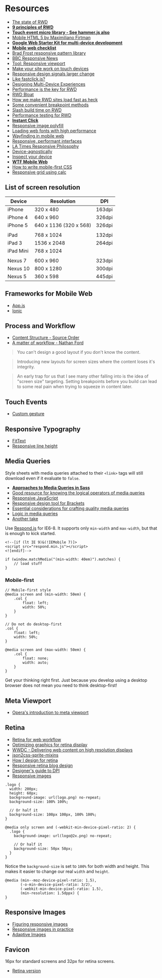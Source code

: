 # Resources

* [The state of RWD](http://webdesign.tutsplus.com/articles/the-state-of-responsive-web-design--cms-22878)
* [**9 principles of RWD**](http://blog.froont.com/9-basic-principles-of-responsive-web-design/)
* [**Touch event micro library - See hammer.js also**](http://quojs.tapquo.com/)
* [Mobile HTML 5 by Maximiliano Firtman](http://mobilehtml5.org/)
* [**Google Web Starter Kit for multi-device development**](https://developers.google.com/web/starter-kit/)
* [**Mobile web checklist**](http://www.luster.io/blog/9-29-14-mobile-web-checklist.html)
* [Brad Frost responsive pattern library](http://bradfrost.github.io/this-is-responsive/patterns.html)
* [BBC Responsive News](http://responsivenews.co.uk/)
* [Tool: Responsive viewport](http://cobyism.com/shapeshifter/)
* [Make your site work on touch devices](http://www.creativebloq.com/javascript/make-your-site-work-touch-devices-51411644)
* [Responsive design signals larger change](http://www.vanseodesign.com/web-design/responsive-design-signals-larger-change/)
* [Like fastclick.js?](http://filamentgroup.com/lab/tappy.html)
* [Designing Multi-Device Experiences](http://www.nirandfar.com/2014/07/how-successful-companies-design-for-users-multi-device-lives.html)
* [Performance is the key for RWD](http://www.smashingmagazine.com/2014/07/22/responsive-web-design-should-not-be-your-only-mobile-strategy/)
* [RWD Bloat](http://daverupert.com/2014/07/rwd-bloat-part-ii/)
* [How we make RWD sites load fast as heck](http://filamentgroup.com/lab/performance-rwd.html)
* [Some convenient breakpoint methods](http://restivejs.com/)
* [Slash build time on RWD](http://www.creativebloq.com/css3/slash-build-time-proportional-rwd-91412846)
* [Performance testing for RWD](https://github.com/lafikl/RWDPerf)
* [**Instant Click**](http://instantclick.io/)
* [Responsive image polyfill](https://github.com/aFarkas/respimage)
* [Loading web fonts with high performance](http://bdadam.com/blog/loading-webfonts-with-high-performance.html)
* [Wayfinding in mobile web](http://www.smashingmagazine.com/2014/10/13/wayfinding-for-the-mobile-web/)
* [Responsive, performant interfaces](https://github.com/mrmrs/tachyons/)
* [LA Times Responsive Philosophy](http://www.codeandtheory.com/things-we-make/responsive-philosophy)
* [Device-agnostically](http://www.smashingmagazine.com/smashing-newsletter-issue-123/)
* [Inspect your device](http://mydevice.io/)
* [**WTF Mobile Web**](http://wtfmobileweb.com/)
* [How to write mobile-first CSS](http://www.zell-weekeat.com/how-to-write-mobile-first-css/)
* [Responsive grid using calc](http://mintran.com/responsive-grid-using-calc/)

## List of screen resolution

|   Device  |       Resolution       |  DPI   |
| --------- | ---------------------- | ------ |
| iPhone    | 320 x 480              | 163dpi |
| iPhone 4  | 640 x 960              | 326dpi |
| iPhone 5  | 640 x 1136 (320 x 568) | 326dpi |
|           |                        |        |
| iPad      | 768 x 1024             | 132dpi |
| iPad 3    | 1536 x 2048            | 264dpi |
| iPad Mini | 768 x 1024             |        |
|           |                        |        |
| Nexus 7   | 600 x 960              | 323dpi |
| Nexus 10  | 800 x 1280             | 300dpi |
| Nexus 5   | 360 x 598              | 445dpi |

## Frameworks for Mobile Web

* [App.js](http://code.kik.com/app/2/index.html)
* [Ionic](http://ionicframework.com/)

## Process and Workflow

* [Content Structure - Source Order](https://vimeo.com/89535832)
* [A matter of workflow - Nathan Ford](http://www.iaskyouanswer.co.uk/nathan-ford.php)

> You can't design a good layout if you don't know the content.

> Introducing new layouts for screen sizes where the content loses it's integrity.

> An early trap for us that I see many other falling into is the idea of "screen size" targeting. Setting breakpoints before you build can lead to some real pain when trying to squeeze in content later.

## Touch Events

* [Custom gesture](https://developers.google.com/web/fundamentals/input/touch-input/touchevents/)

## Responsive Typography

* [FitText](http://fittextjs.com/)
* [Responsive line height](http://viljamis.com/blog/2014/responsive-line-height/)

## Media Queries

Style sheets with media queries attached to their `<link>` tags will still download even if it evaluate to `false`.

* [**Approaches to Media Queries in Sass**](http://css-tricks.com/approaches-media-queries-sass/)
* [Good resource for knowing the logical operators of media queries](https://developer.mozilla.org/en-US/docs/Web/Guide/CSS/Media_queries)
* [Responsive JavaScript](http://www.csskarma.com/blog/responsive-javascript/)
* [Responsive design tool for Brackets](http://www.leebrimelow.com/responsive-design-with-adobe-brackets/)
* [Essential considerations for crafting quality media queries](http://zomigi.com/blog/essential-considerations-for-crafting-quality-media-queries/)
* [Logic in media queries](http://css-tricks.com/logic-in-media-queries/)
* [Another take](http://sassmeister.com/gist/1a0a43f1511b9bd75adf)

Use [Respond.js](https://github.com/scottjehl/Respond) for IE6-8. It supports only `min-width` and `max-width`, but that is enough to kick started.

```
<!--[if (lt IE 9)&(!IEMobile 7)]>
<script src="respond.min.js"></script>
<![endif]-->
```

```
if (window.matchMedia("(min-width: 40em)").matches) {
	// load stuff}
```

### Mobile-first

```
// Mobile-first style
@media screen and (min-width: 50em) {
	.col {
		float: left;
		width: 50%;
	}
}

// Do not do desktop-first
.col {
	float: left;
	width: 50%;
}

@media screen and (max-width: 50em) {
	.col {
		float: none;
		width: auto;
	}
}
```

Get your thinking right first. Just because you develop using a desktop browser does not mean you need to think desktop-first!

## Meta Viewport

* [Opera's introduction to meta viewport](http://dev.opera.com/articles/view/an-introduction-to-meta-viewport-and-viewport/)

## Retina

* [Retina for web workflow](http://michieldegraaf.com/post/retina-for-web-workflow/)
* [Optimizing graphics for retina display](http://www.studiopress.com/design/css-background-size-graphics.htm)
* [WWDC - Delivering web content on high resolution displays](https://developer.apple.com/videos/wwdc/2012/?id=602)
* [json2css-sprite-mixins](https://github.com/bensmithett/json2css-sprite-mixins)
* [How I design for retina](https://medium.com/p/e905c9106a56)
* [Responsive retina blog design](http://paulstamatiou.com/responsive-retina-blog-design/)
* [Designer's guide to DPI](http://sebastien-gabriel.com/designers-guide-to-dpi/)
* [Responsive images](https://github.com/andismith/grunt-responsive-images)


```
.logo {
  width: 200px;
  height: 60px;
  background-image: url(logo.png) no-repeat;
  background-size: 100% 100%;

  // Or half it
  background-size: 100px 100px, 100% 100%;
}

@media only screen and (-webkit-min-device-pixel-ratio: 2) {
  .logo {
    background-image: url(logo@2x.png) no-repeat;

    // Or half it
    background-size: 50px 50px;
  }
}
```

Notice the `background-size` is set to `100%` for both width and height. This makes it easier to change our real `width` and `height`.

```
@media (min--moz-device-pixel-ratio: 1.5),
       (-o-min-device-pixel-ratio: 3/2),
       (-webkit-min-device-pixel-ratio: 1.5),
       (min-resolution: 1.5dppx) {
}
```

## Responsive Images

* [Figuring responsive images](http://css-tricks.com/video-screencasts/133-figuring-responsive-images/)
* [Responsive images in practice](http://alistapart.com/article/responsive-images-in-practice)
* [Adaptive Images](http://adaptive-images.com/)

## Favicon

16px for standard screens and 32px for retina screens.

* [Retina version](http://xiconeditor.com/)